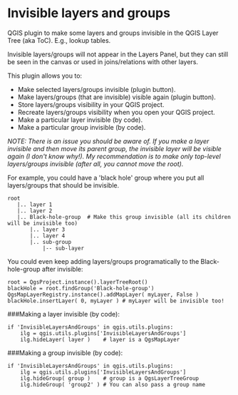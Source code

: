 # Invisible layers and groups
QGIS plugin to make some layers and groups invisible in the QGIS Layer Tree (aka ToC). E.g., lookup tables.

Invisible layers/groups will not appear in the Layers Panel, but they can still be seen in the canvas or used in joins/relations with other layers.

This plugin allows you to:


 - Make selected layers/groups invisible (plugin button).
 - Make layers/groups (that are invisible) visible again (plugin button).
 - Store layers/groups visibility in your QGIS project.
 - Recreate layers/groups visibility when you open your QGIS project.
 - Make a particular layer invisible (by code).
 - Make a particular group invisible (by code).


*NOTE: There is an issue you should be aware of. If you make a layer invisible and then move its parent group, the invisible layer will be visible again (I don't know why!). My recommendation is to make only top-level layers/groups invisible (after all, you cannot move the root).*

For example, you could have a 'black hole' group where you put all layers/groups that should be invisible. 

    root
       |.. layer 1
       |.. layer 2
       |.. Black-hole-group  # Make this group invisible (all its children will be invisible too)
           |.. layer 3
           |.. layer 4
           |.. sub-group
               |-- sub-layer
             
You could even keep adding layers/groups programatically to the Black-hole-group after invisible:

    root = QgsProject.instance().layerTreeRoot()
    blackHole = root.findGroup('Black-hole-group')
    QgsMapLayerRegistry.instance().addMapLayer( myLayer, False )
    blackHole.insertLayer( 0, myLayer ) # myLayer will be invisible too!


###Making a layer invisible (by code):

    if 'InvisibleLayersAndGroups' in qgis.utils.plugins:
        ilg = qgis.utils.plugins['InvisibleLayersAndGroups']
        ilg.hideLayer( layer )    # layer is a QgsMapLayer

###Making a group invisible (by code):

    if 'InvisibleLayersAndGroups' in qgis.utils.plugins:
        ilg = qgis.utils.plugins['InvisibleLayersAndGroups']
        ilg.hideGroup( group )    # group is a QgsLayerTreeGroup
        ilg.hideGroup( 'group2' ) # You can also pass a group name

